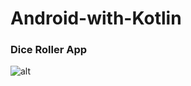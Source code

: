 # Android-with-Kotlin
### Dice Roller App
![alt](https://res.cloudinary.com/kuforiji/image/upload/v1559231850/Dice_Roller.png)
